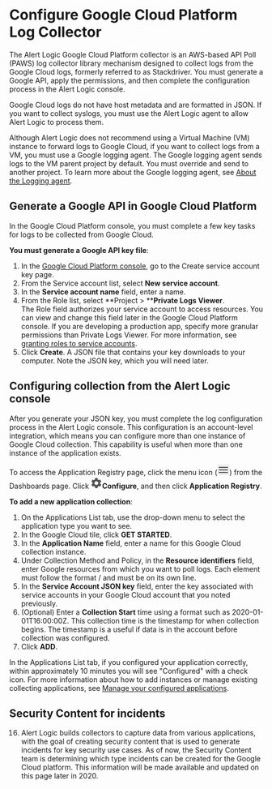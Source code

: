 # Configure Google Cloud Platform Log Collector 

The Alert Logic Google Cloud Platform collector is an AWS-based API Poll (PAWS) log collector library mechanism designed to collect logs from the Google Cloud logs, formerly referred to as Stackdriver. You must generate a Google API, apply the permissions, and then complete the configuration process in the Alert Logic console.

Google Cloud logs do not have host metadata and are formatted in JSON. If you want to collect syslogs, you must use the Alert Logic agent to allow Alert Logic to process them.

Although Alert Logic does not recommend using a Virtual Machine (VM) instance to forward logs to Google Cloud, if you want to collect logs from a VM, you must use a Google logging agent. The Google logging agent sends logs to the VM parent project by default. You must override and send to another project. To learn more about the Google logging agent, see [About the Logging agent](https://cloud.google.com/logging/docs/agent).

## Generate a Google API in Google Cloud Platform

In the Google Cloud Platform console, you must complete a few key tasks for logs to be collected from Google Cloud.

**You must generate a Google API key file**:

1. In the [Google Cloud Platform console,](https://console.cloud.google.com/) go to the Create service account key page.
2. From the Service account list, select **New service account**.
3. In the **Service account name** field, enter a name.
4. From the Role list, select **Project > ****Private Logs Viewer**.        
The Role field authorizes your service account to access resources. You can view and change this field later in the Google Cloud Platform console. If you are developing a production app, specify more granular permissions than Private Logs Viewer. For more information, see [granting roles to service accounts](https://cloud.google.com/iam/docs/granting-roles-to-service-accounts).
5. Click **Create**. A JSON file that contains your key downloads to your computer. Note the JSON key, which you will need later.

## Configuring collection from the Alert Logic console

After you generate your JSON key, you must complete the log configuration process in  the Alert Logic console. This configuration is an account-level integration, which means you can configure more than one instance of Google Cloud collection. This capability is useful when  more than one instance of the application exists.

To access the Application Registry page, click the menu icon (![](../Resources/Images/dashboard/menu-icon.png)) from the Dashboards page. Click ![](../Resources/Images/dashboard/configure-icon.png)**Configure**, and then click **Application Registry**.

**To add a new application collection**:

1. On the Applications List tab, use the drop-down menu to select the application type you want to see.
2. In the Google Cloud tile, click **GET STARTED**.
3. In the **Application Name** field, enter a name for this Google Cloud collection instance.
4. Under Collection Method and Policy, in the **Resource identifiers** field,  enter Google resources from which you want to poll logs. Each element must follow the format <resourceType>/<resourceID> and must be on its own line.
5. In the **Service Account JSON key** field, enter the key associated with service accounts in your Google Cloud account that you noted previously.
6. (Optional) Enter a **Collection Start** time using a format such as 2020-01-01T16:00:00Z. This collection time is the timestamp for when collection begins. The timestamp is a useful if data is in the account before collection was configured.
7. Click **ADD**.

In the Applications List tab, if you configured your application correctly, within approximately 10 minutes you will see "Configured" with a check icon. For more information about how to add instances or manage existing collecting applications, see [Manage your configured applications](application-registry.md#Configur).

## Security Content for incidents

16. Alert Logic builds collectors to capture data from various applications, with the goal of creating security content that is used to generate incidents for key security use cases. As of now, the Security Content team is determining which type incidents can be created for the Google Cloud platform. This information will be made available and updated on this page later in 2020.
